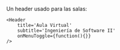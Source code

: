Un header usado para las salas:

    <Header
        title='Aula Virtual'
        subtitle='Ingeniería de Software II'
        onMenuToggle={function(){}}
    />
